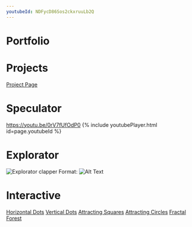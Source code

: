 ```yaml
---
youtubeId: NDFycD86Sos2ckxruuLb2Q
---
```


# Portfolio

# Projects

[Project Page](project_page/index.html)

# Speculator
https://youtu.be/0rV7fUfOdP0
{% include youtubePlayer.html id=page.youtubeId %}

# Explorator
![Explorator clapper](/images/explorator_clapper_actuator.jpeg)
Format: ![Alt Text](url)

# Interactive
[Horizontal Dots](horizontal_dots/index.html)
[Vertical Dots](vertical_dots/index.html)
[Attracting Squares](attracting_squares/index.html)
[Attracting Circles](attracting_circles/index.html)
[Fractal Forest](fractals/index.html)
